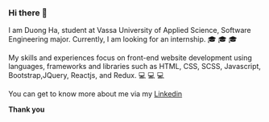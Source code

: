 ### Hi there 👋

I am Duong Ha, student at Vassa University of Applied Science, Software Engineering major. Currently, I am looking for an internship. 🎓 🎓 🎓

My skills and experiences focus on front-end website development using languages, frameworks and libraries such as HTML, CSS, SCSS, Javascript, Bootstrap,JQuery, Reactjs, and Redux. 💻 💻 💻

You can get to know more about me via my <a href="https://www.linkedin.com/in/duong-ha-57734b172/">Linkedin</a>

<b>Thank you</b>
